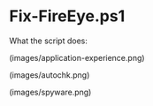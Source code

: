 # Fix-FireEye.ps1

What the script does:

(images/application-experience.png)

(images/autochk.png)

(images/spyware.png)

